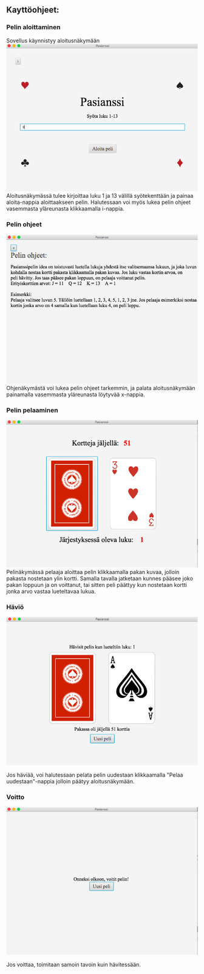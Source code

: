 ## Kayttöohjeet:

### Pelin aloittaminen
Sovellus käynnistyy aloitusnäkymään
![alt text](https://github.com/hagstr/Ohjelmistotekniikka/blob/master/Dokumentointi/Screen%20Shot%202019-05-04%20at%2022.46.30.png)
Aloitusnäkymässä tulee kirjoittaa luku 1 ja 13 välillä syötekenttään ja painaa aloita-nappia aloittaakseen pelin. Halutessaan voi myös 
lukea pelin ohjeet vasemmasta yläreunasta klikkaamalla i-nappia. 

### Pelin ohjeet
![alt text](https://github.com/hagstr/Ohjelmistotekniikka/blob/master/Dokumentointi/Screen%20Shot%202019-04-26%20at%2012.22.13.png)
Ohjenäkymästä voi lukea pelin ohjeet tarkemmin, ja palata aloitusnäkymään painamalla vasemmasta yläreunasta löytyvää x-nappia.

### Pelin pelaaminen
![alt text](https://github.com/hagstr/Ohjelmistotekniikka/blob/master/Dokumentointi/Screen%20Shot%202019-04-26%20at%2012.22.50.png)
Pelinäkymässä pelaaja aloittaa pelin klikkaamalla pakan kuvaa, jolloin pakasta nostetaan ylin kortti. Samalla tavalla jatketaan kunnes 
pääsee joko pakan loppuun ja on voittanut, tai sitten peli päättyy kun nostetaan kortti jonka arvo vastaa lueteltavaa lukua.

### Häviö
![alt text](https://github.com/hagstr/Ohjelmistotekniikka/blob/master/Dokumentointi/Screen%20Shot%202019-04-26%20at%2012.23.48.png)

Jos häviää, voi halutessaan pelata pelin uudestaan klikkaamalla "Pelaa uudestaan"-nappia jolloin päätyy aloitusnäkymään. 

### Voitto
![alt text](https://github.com/hagstr/Ohjelmistotekniikka/blob/master/Dokumentointi/Screen%20Shot%202019-04-26%20at%2012.28.32.png)

Jos voittaa, toimitaan samoin tavoin kuin hävitessään. 
